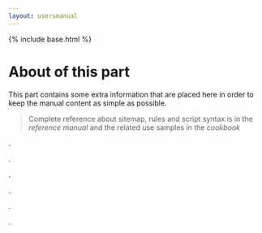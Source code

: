 ```yaml
---
layout: usersmanual
---
```


{% include base.html %}

# About of this part

This part contains some extra information that are placed here in order to keep the manual content as simple as possible.

> Complete reference about sitemap, rules and script syntax is in the _reference manual_ and the related use samples in the _cookbook_

.

.

.

.

.

.